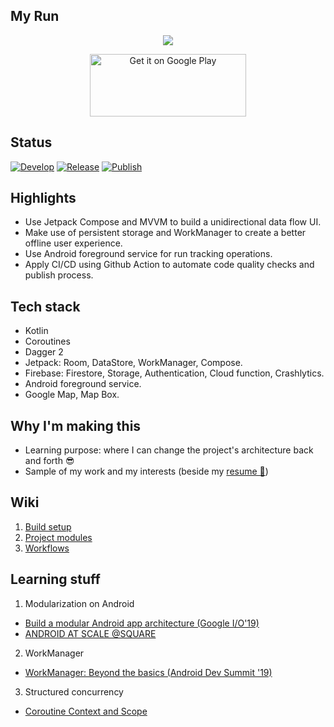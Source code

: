 My Run
---
<p align="center">
    <img src="https://user-images.githubusercontent.com/5378704/151899259-acce479b-fe2d-4802-a6a5-ace19c97b603.png"/>
</p>
<a href='https://play.google.com/store/apps/details?id=akio.apps.myrun'>
    <p align="center">
        <img alt='Get it on Google Play' src='https://play.google.com/intl/en_us/badges/static/images/badges/en_badge_web_generic.png' style="width:250px;height:100px;"/>
    </p>
</a>

Status
---
[![Develop](https://github.com/khoi-nguyen-2359/myrun/actions/workflows/develop_pr_checks.yml/badge.svg)](https://github.com/khoi-nguyen-2359/myrun/actions/workflows/develop_pr_checks.yml)
[![Release](https://github.com/khoi-nguyen-2359/myrun/actions/workflows/release_pr_checks.yml/badge.svg)](https://github.com/khoi-nguyen-2359/myrun/actions/workflows/release_pr_checks.yml)
[![Publish](https://github.com/khoi-nguyen-2359/myrun/actions/workflows/publish.yml/badge.svg)](https://github.com/khoi-nguyen-2359/myrun/actions/workflows/publish.yml)

Highlights
---
- Use Jetpack Compose and MVVM to build a unidirectional data flow UI.
- Make use of persistent storage and WorkManager to create a better offline user experience.
- Use Android foreground service for run tracking operations.
- Apply CI/CD using Github Action to automate code quality checks and publish process.

Tech stack
---
- Kotlin
- Coroutines
- Dagger 2
- Jetpack: Room, DataStore, WorkManager, Compose.
- Firebase: Firestore, Storage, Authentication, Cloud function, Crashlytics.
- Android foreground service.
- Google Map, Map Box.

Why I'm making this
---
- Learning purpose: where I can change the project's architecture back and forth 😎
- Sample of my work and my interests (beside my [resume 🧾](https://docs.google.com/document/d/1Qs8YTNrCz8lqp6FTVQ3VL7DRZCcARBSn/edit))

Wiki
---
1. [Build setup](https://github.com/khoi-nguyen-2359/myrun/wiki/Build-setup)
2. [Project modules](https://github.com/khoi-nguyen-2359/myrun/wiki/Project-modules)
3. [Workflows](https://github.com/khoi-nguyen-2359/myrun/wiki/Workflows)

Learning stuff
---
1. Modularization on Android
- [Build a modular Android app architecture (Google I/O'19)](https://www.youtube.com/watch?v=PZBg5DIzNww)
- [ANDROID AT SCALE @SQUARE](https://www.droidcon.com/2019/11/15/android-at-scale-square/)

2. WorkManager
- [WorkManager: Beyond the basics (Android Dev Summit '19)](https://www.youtube.com/watch?v=Bz0z694SrEE)

3. Structured concurrency
- [Coroutine Context and Scope](https://elizarov.medium.com/coroutine-context-and-scope-c8b255d59055)
